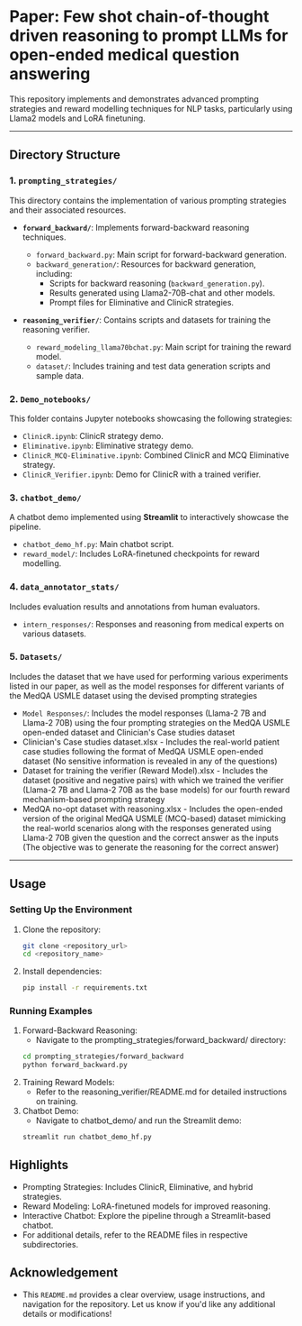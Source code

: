 # Paper: Few shot chain-of-thought driven reasoning to prompt LLMs for open-ended medical question answering

This repository implements and demonstrates advanced prompting strategies and reward modelling techniques for NLP tasks, particularly using Llama2 models and LoRA finetuning.

---

## Directory Structure

### 1. `prompting_strategies/`
This directory contains the implementation of various prompting strategies and their associated resources.

- **`forward_backward/`**: Implements forward-backward reasoning techniques.
  - `forward_backward.py`: Main script for forward-backward generation.
  - `backward_generation/`: Resources for backward generation, including:
    - Scripts for backward reasoning (`backward_generation.py`).
    - Results generated using Llama2-70B-chat and other models.
    - Prompt files for Eliminative and ClinicR strategies.

- **`reasoning_verifier/`**: Contains scripts and datasets for training the reasoning verifier.
  - `reward_modeling_llama70bchat.py`: Main script for training the reward model.
  - `dataset/`: Includes training and test data generation scripts and sample data.

### 2. `Demo_notebooks/`
This folder contains Jupyter notebooks showcasing the following strategies:
- `ClinicR.ipynb`: ClinicR strategy demo.
- `Eliminative.ipynb`: Eliminative strategy demo.
- `ClinicR_MCQ-Eliminative.ipynb`: Combined ClinicR and MCQ Eliminative strategy.
- `ClinicR_Verifier.ipynb`: Demo for ClinicR with a trained verifier.

### 3. `chatbot_demo/`
A chatbot demo implemented using **Streamlit** to interactively showcase the pipeline.
- `chatbot_demo_hf.py`: Main chatbot script.
- `reward_model/`: Includes LoRA-finetuned checkpoints for reward modelling.

### 4. `data_annotator_stats/`
Includes evaluation results and annotations from human evaluators.
- `intern_responses/`: Responses and reasoning from medical experts on various datasets.

### 5. `Datasets/`
Includes the dataset that we have used for performing various experiments listed in our paper, as well as the model responses for different variants of the MedQA USMLE dataset using the devised prompting strategies
- `Model Responses/`: Includes the model responses (Llama-2 7B and Llama-2 70B) using the four prompting strategies on the  MedQA USMLE open-ended dataset and Clinician's Case studies dataset
- Clinician's Case studies dataset.xlsx - Includes the real-world patient case studies following the format of MedQA USMLE open-ended dataset (No sensitive information is revealed in any of the questions)
- Dataset for training the verifier (Reward Model).xlsx - Includes the dataset (positive and negative pairs) with which we trained the verifier (Llama-2 7B and Llama-2 70B as the base models) for our fourth reward mechanism-based prompting strategy
- MedQA no-opt dataset with reasoning.xlsx - Includes the open-ended version of the original MedQA USMLE (MCQ-based) dataset mimicking the real-world scenarios along with the responses generated using Llama-2 70B given the question and the correct answer as the inputs (The objective was to generate the reasoning for the correct answer)
---

## Usage

### Setting Up the Environment
1. Clone the repository:
   ```bash
   git clone <repository_url>
   cd <repository_name>

2. Install dependencies:
   ```bash
   pip install -r requirements.txt

### Running Examples
1. Forward-Backward Reasoning:
   - Navigate to the prompting_strategies/forward_backward/ directory:
   ```bash
   cd prompting_strategies/forward_backward
   python forward_backward.py
2. Training Reward Models:
   - Refer to the reasoning_verifier/README.md for detailed instructions on training.
3. Chatbot Demo:
   - Navigate to chatbot_demo/ and run the Streamlit demo:
   ```bash
   streamlit run chatbot_demo_hf.py

## Highlights
- Prompting Strategies: Includes ClinicR, Eliminative, and hybrid strategies.
- Reward Modeling: LoRA-finetuned models for improved reasoning.
- Interactive Chatbot: Explore the pipeline through a Streamlit-based chatbot.
- For additional details, refer to the README files in respective subdirectories.

## Acknowledgement
- This `README.md` provides a clear overview, usage instructions, and navigation for the repository. Let us know if you'd like any additional details or modifications!
